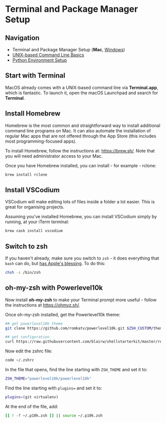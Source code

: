 # Terminal and Package Manager Setup

## Navigation

- Terminal and Package Manager Setup (**Mac**, [Windows](01-terminal-setup-win.md))
- [UNIX-based Command Line Basics](02-unix-basics.md)
- [Python Environment Setup](03-python-setup.md)

## Start with Terminal

MacOS already comes with a UNIX-based command line via **Terminal.app**, which is fantastic. To launch it, open the macOS Launchpad and search for **Terminal**.

## Install Homebrew

Homebrew is the most common and straightforward way to install additional command line programs on Mac. It can also automate the installation of regular Mac apps that are not offered through the App Store (this includes most programming-focused apps).

To install Homebrew, follow the instructions at: https://brew.sh/. Note that you will need administrator access to your Mac.

Once you have Homebrew installed, you can install - for example - rclone:

```bash
brew install rclone
```

## Install VSCodium

VSCodium will make editing lots of files inside a folder a lot easier. This is great for organising projects.

Assuming you've installed Homebrew, you can install VSCodium simply by running, at your iTerm terminal:

```bash
brew cask install vscodium
```

## Switch to zsh

If you haven't already, make sure you switch to `zsh` - it does everything that `bash` can do, but [has Apple's blessing](https://support.apple.com/en-us/HT208050). To do this:

```bash
chsh -s /bin/zsh
```

## oh-my-zsh with Powerlevel10k

Now install **oh-my-zsh** to make your Terminal prompt more useful - follow the instructions at https://ohmyz.sh/. 

Once oh-my-zsh installed, get the Powerlevel10k theme:

```bash
## get powerlevel10k theme
git clone https://github.com/romkatv/powerlevel10k.git $ZSH_CUSTOM/themes/powerlevel10k

## get configuration
curl https://raw.githubusercontent.com/blairw/shellstarterkit/master/resources/dot-p10k.zsh -o ~/.p10k.zsh
```

Now edit the zshrc file:

```bash
code ~/.zshrc
```

In the file that opens, find the line starting with `ZSH_THEME` and set it to:

```bash
ZSH_THEME="powerlevel10k/powerlevel10k"
```

Find the line starting with `plugins=` and set it to:

```bash
plugins=(git virtualenv)
```

At the end of the file, add:

```bash
[[ ! -f ~/.p10k.zsh ]] || source ~/.p10k.zsh
```
